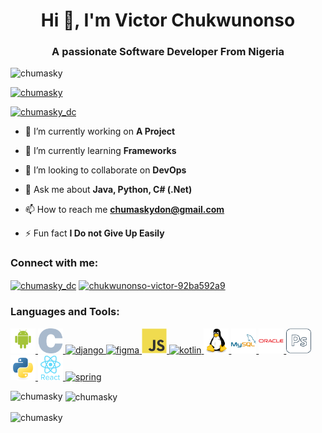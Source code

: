 <h1 align="center">Hi 👋, I'm Victor Chukwunonso</h1>
<h3 align="center">A passionate Software Developer From Nigeria</h3>

<p align="left"> <img src="https://komarev.com/ghpvc/?username=chumasky&label=Profile%20views&color=0e75b6&style=flat" alt="chumasky" /> </p>

<p align="left"> <a href="https://github.com/ryo-ma/github-profile-trophy"><img src="https://github-profile-trophy.vercel.app/?username=chumasky" alt="chumasky" /></a> </p>

<p align="left"> <a href="https://twitter.com/chumasky_dc" target="blank"><img src="https://img.shields.io/twitter/follow/chumasky_dc?logo=twitter&style=for-the-badge" alt="chumasky_dc" /></a> </p>

- 🔭 I’m currently working on **A Project**

- 🌱 I’m currently learning **Frameworks**

- 👯 I’m looking to collaborate on **DevOps**

- 💬 Ask me about **Java, Python, C# (.Net)**

- 📫 How to reach me **chumaskydon@gmail.com**

- ⚡ Fun fact **I Do not Give Up Easily**

<h3 align="left">Connect with me:</h3>
<p align="left">
<a href="https://twitter.com/chumasky_dc" target="blank"><img align="center" src="https://raw.githubusercontent.com/rahuldkjain/github-profile-readme-generator/master/src/images/icons/Social/twitter.svg" alt="chumasky_dc" height="30" width="40" /></a>
<a href="https://linkedin.com/in/chukwunonso-victor-92ba592a9" target="blank"><img align="center" src="https://raw.githubusercontent.com/rahuldkjain/github-profile-readme-generator/master/src/images/icons/Social/linked-in-alt.svg" alt="chukwunonso-victor-92ba592a9" height="30" width="40" /></a>
</p>

<h3 align="left">Languages and Tools:</h3>
<p align="left"> <a href="https://developer.android.com" target="_blank" rel="noreferrer"> <img src="https://raw.githubusercontent.com/devicons/devicon/master/icons/android/android-original-wordmark.svg" alt="android" width="40" height="40"/> </a> <a href="https://www.cprogramming.com/" target="_blank" rel="noreferrer"> <img src="https://raw.githubusercontent.com/devicons/devicon/master/icons/c/c-original.svg" alt="c" width="40" height="40"/> </a> <a href="https://www.djangoproject.com/" target="_blank" rel="noreferrer"> <img src="https://cdn.worldvectorlogo.com/logos/django.svg" alt="django" width="40" height="40"/> </a> <a href="https://www.figma.com/" target="_blank" rel="noreferrer"> <img src="https://www.vectorlogo.zone/logos/figma/figma-icon.svg" alt="figma" width="40" height="40"/> </a> <a href="https://developer.mozilla.org/en-US/docs/Web/JavaScript" target="_blank" rel="noreferrer"> <img src="https://raw.githubusercontent.com/devicons/devicon/master/icons/javascript/javascript-original.svg" alt="javascript" width="40" height="40"/> </a> <a href="https://kotlinlang.org" target="_blank" rel="noreferrer"> <img src="https://www.vectorlogo.zone/logos/kotlinlang/kotlinlang-icon.svg" alt="kotlin" width="40" height="40"/> </a> <a href="https://www.linux.org/" target="_blank" rel="noreferrer"> <img src="https://raw.githubusercontent.com/devicons/devicon/master/icons/linux/linux-original.svg" alt="linux" width="40" height="40"/> </a> <a href="https://www.mysql.com/" target="_blank" rel="noreferrer"> <img src="https://raw.githubusercontent.com/devicons/devicon/master/icons/mysql/mysql-original-wordmark.svg" alt="mysql" width="40" height="40"/> </a> <a href="https://www.oracle.com/" target="_blank" rel="noreferrer"> <img src="https://raw.githubusercontent.com/devicons/devicon/master/icons/oracle/oracle-original.svg" alt="oracle" width="40" height="40"/> </a> <a href="https://www.photoshop.com/en" target="_blank" rel="noreferrer"> <img src="https://raw.githubusercontent.com/devicons/devicon/master/icons/photoshop/photoshop-line.svg" alt="photoshop" width="40" height="40"/> </a> <a href="https://www.python.org" target="_blank" rel="noreferrer"> <img src="https://raw.githubusercontent.com/devicons/devicon/master/icons/python/python-original.svg" alt="python" width="40" height="40"/> </a> <a href="https://reactjs.org/" target="_blank" rel="noreferrer"> <img src="https://raw.githubusercontent.com/devicons/devicon/master/icons/react/react-original-wordmark.svg" alt="react" width="40" height="40"/> </a> <a href="https://spring.io/" target="_blank" rel="noreferrer"> <img src="https://www.vectorlogo.zone/logos/springio/springio-icon.svg" alt="spring" width="40" height="40"/> </a> </p>

<p><img align="left" src="https://github-readme-stats.vercel.app/api/top-langs?username=chumasky&show_icons=true&locale=en&layout=compact" alt="chumasky" /></p>

<p>&nbsp;<img align="center" src="https://github-readme-stats.vercel.app/api?username=chumasky&show_icons=true&locale=en" alt="chumasky" /></p>

<p><img align="center" src="https://github-readme-streak-stats.herokuapp.com/?user=chumasky&" alt="chumasky" /></p>
